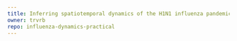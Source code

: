 ```yaml
---
title: Inferring spatiotemporal dynamics of the H1N1 influenza pandemic from sequence data
owner: trvrb
repo: influenza-dynamics-practical
---
```

